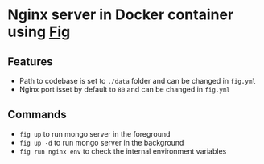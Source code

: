 Nginx server in Docker container using [Fig](http://www.fig.sh)
=====================================================

## Features
 * Path to codebase is set to `./data` folder and can be changed in `fig.yml`
 * Nginx port isset by default to `80` and can be changed in `fig.yml`

## Commands
 * `fig up` to run mongo server in the foreground
 * `fig up -d` to run mongo server in the background
 * `fig run nginx env` to check the internal environment variables